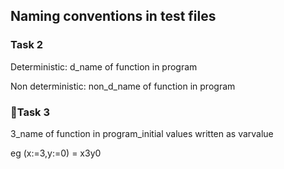 ## Naming conventions in test files

### Task 2

Deterministic: d_name of function in program

Non deterministic: non_d_name of function in program

### Task 3

3_name of function in program_initial values written as varvalue

eg (x:=3,y:=0) = x3y0




